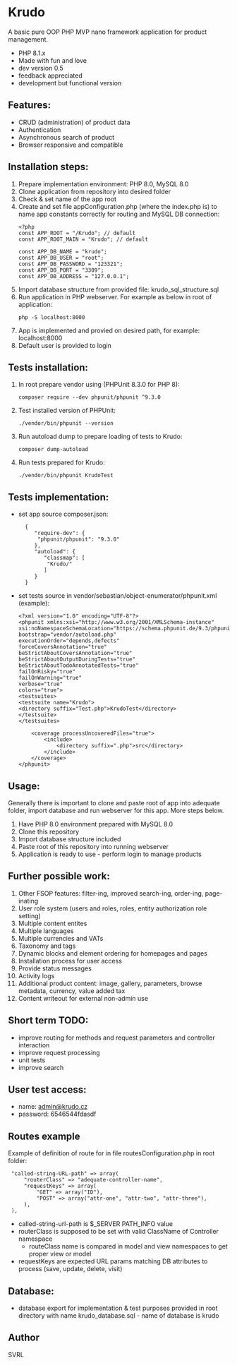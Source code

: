 # Krudo
A basic pure OOP PHP MVP nano framework application for product management.
- PHP 8.1.x
- Made with fun and love
- dev version 0.5
- feedback appreciated
- development but functional version

## Features:
- CRUD (administration) of product data
- Authentication
- Asynchronous search of product
- Browser responsive and compatible

## Installation steps:
1. Prepare implementation environment: PHP 8.0, MySQL 8.0
2. Clone application from repository into desired folder
3. Check & set name of the app root
4. Create and set file appConfiguration.php (where the index.php is) to name app constants correctly for routing and MySQL DB connection:
    ```
    <?php
    const APP_ROOT = "/Krudo"; // default
    const APP_ROOT_MAIN = "Krudo"; // default

    const APP_DB_NAME = "krudo";
    const APP_DB_USER = "root";
    const APP_DB_PASSWORD = "123321";
    const APP_DB_PORT = "3309";
    const APP_DB_ADDRESS = "127.0.0.1";
    ```
5. Import database structure from provided file: krudo_sql_structure.sql
6. Run application in PHP webserver. For example as below in root of application:
    ```
    php -S localhost:8000
    ``` 
7. App is implemented and provied on desired path, for example: localhost:8000
8. Default user is provided to login

## Tests installation:
1. In root prepare vendor using (PHPUnit 8.3.0 for PHP 8):
   ```
   composer require --dev phpunit/phpunit ^9.3.0
   ```
2. Test installed version of PHPUnit:
    ```
   ./vendor/bin/phpunit --version
   ```
3. Run autoload dump to prepare loading of tests to Krudo:
    ```
    composer dump-autoload
    ```
4. Run tests prepared for Krudo:
   ```
   ./vendor/bin/phpunit KrudoTest
   ```

## Tests implementation:
- set app source composer.json:
   ```
     {
        "require-dev": {
         "phpunit/phpunit": "9.3.0"
        },
        "autoload": {
           "classmap": [
            "Krudo/"
           ]
        }
     }
   ```
- set tests source in vendor/sebastian/object-enumerator/phpunit.xml (example):
   ```
   <?xml version="1.0" encoding="UTF-8"?>
   <phpunit xmlns:xsi="http://www.w3.org/2001/XMLSchema-instance"
   xsi:noNamespaceSchemaLocation="https://schema.phpunit.de/9.3/phpunit.xsd"
   bootstrap="vendor/autoload.php"
   executionOrder="depends,defects"
   forceCoversAnnotation="true"
   beStrictAboutCoversAnnotation="true"
   beStrictAboutOutputDuringTests="true"
   beStrictAboutTodoAnnotatedTests="true"
   failOnRisky="true"
   failOnWarning="true"
   verbose="true"
   colors="true">
   <testsuites>
   <testsuite name="Krudo">
   <directory suffix="Test.php">KrudoTest</directory>
   </testsuite>
   </testsuites>
   
       <coverage processUncoveredFiles="true">
           <include>
               <directory suffix=".php">src</directory>
           </include>
       </coverage>
   </phpunit>
   ```

## Usage:
Generally there is important to clone and paste root of app into adequate folder, import database and run webserver for this app. More steps below.
1. Have PHP 8.0 environment prepared with MySQL 8.0
2. Clone this repository
3. Import database structure included
4. Paste root of this repository into running webserver
5. Application is ready to use - perform login to manage products

## Further possible work:
1. Other FSOP features: filter-ing, improved search-ing, order-ing, page-inating 
2. User role system (users and roles, roles, entity authorization role setting)
3. Multiple content entites
4. Multiple languages
5. Multiple currencies and VATs
6. Taxonomy and tags
7. Dynamic blocks and element ordering for homepages and pages
8. Installation process for user access
9. Provide status messages
10. Activity logs
11. Additional product content: image, gallery, parameters, browse metadata, currency, value added tax
12. Content writeout for external non-admin use

## Short term TODO:
- improve routing for methods and request parameters and controller interaction
- improve request processing
- unit tests
- improve search

## User test access:
- name: admin@krudo.cz
- password: 6546544fdasdf
 
## Routes example
Example of definition of route for in file routesConfiguration.php in root folder:
   ```
    "called-string-URL-path" => array(
        "routerClass" => "adequate-controller-name",
        "requestKeys" => array(
            "GET" => array("ID"),
            "POST" => array("attr-one", "attr-two", "attr-three"),
        ),
    ),
   ```
- called-string-url-path is $_SERVER PATH_INFO value
- routerClass is supposed to be set with valid ClassName of Controller namespace
  - routeClass name is compared in model and view namespaces to get proper view or model
- requestKeys are expected URL params matching DB attributes to process (save, update, delete, visit)


## Database:
- database export for implementation & test purposes provided in root directory with name krudo_database.sql - name of database is krudo

## Author
SVRL